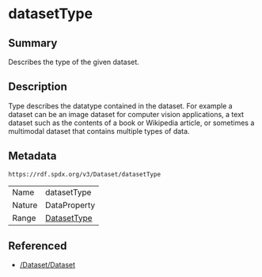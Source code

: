 <!-- Automatically generated by spec-parser v2.0.0 on 2024-01-26T22:18:46.241893+00:00 -->
<!-- SPDX-License-Identifier: Community-Spec-1.0 -->

# datasetType

## Summary

Describes the type of the given dataset.


## Description

Type describes the datatype contained in the dataset. For example a dataset can be an image dataset for computer vision applications, a text dataset such as the contents of a book or Wikipedia article, or sometimes a multimodal dataset that contains multiple types of data.


## Metadata

`https://rdf.spdx.org/v3/Dataset/datasetType`


| | |
|---|---|
| Name | datasetType |
| Nature | DataProperty |
| Range | [DatasetType](../Vocabularies/DatasetType.md) |




## Referenced

- [/Dataset/Dataset](../../Dataset/Classes/Dataset.md)

